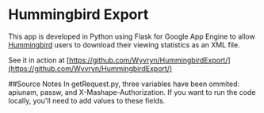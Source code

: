 # Hummingbird Export

This app is developed in Python using Flask for Google App Engine to allow [Hummingbird](http://hummingbird.me) users to download their viewing statistics as an XML file.

See it in action at [https://github.com/Wyvryn/HummingbirdExport/](https://github.com/Wyvryn/HummingbirdExport/)

##Source Notes
In getRequest.py, three variables have been ommited: apiunam, passw, and X-Mashape-Authorization. If you want to run the code locally, you'll need to add values to these fields.